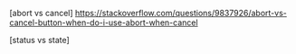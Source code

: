 [abort vs cancel]
https://stackoverflow.com/questions/9837926/abort-vs-cancel-button-when-do-i-use-abort-when-cancel

[status vs state]
